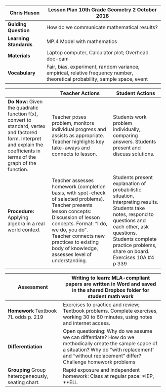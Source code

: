 
|Chris Huson |Lesson Plan 10th Grade Geometry  2 October 2018|
|---|---|
|**Guiding Question**|How do we communicate mathematical results?
|**Learning Standards**|MP.4 Model with mathematics
|**Materials**|Laptop computer, Calculator plot; Overhead doc-cam|
|**Vocabulary**|Fair, bias, experiment, random variance, empirical, relative frequency number, theoretical probability, sample space, event|

||Teacher Actions|Student Actions|
|---|---|---|
|**Do Now:** Given the quadratic function f(x), convert to standard, vertex and factored form. Interpret and explain the coefficients in terms of the graph of the function. |Teacher poses problem, monitors individual progress and assists as appropriate. Teacher highlights key take-aways and connects to lesson.|Students work problem individually, comparing answers. Students present and discuss solutions.|
|**Procedure:** Applying algebra in a real world context|Teacher assesses homework (completion basis, with spot-check of selected problems). Teacher presents lesson concepts: Discussion of lesson concepts. Format: “I do, we do, you do”. Teacher connects new practices to existing body of knowledge, assesses level of understanding.|Students present explanation of probabilistic situation, interpreting results. Students take notes, respond to questions and each other, ask questions. Students complete practice problems, share on board. Exercises 10A \#4 p 339|

|**Assessment**|Writing to learn: MLA-compliant papers are written in Word and saved in the shared Dropbox folder for student math work|
|---|---|
|**Homework** Textbook 7L odds p. 219|Exercises to practice and review; Textbook problems. Complete exercises, working 30 to 60 minutes, using notes and internet access.|
|**Differentiation**|Open questioning: Why do we assume we can diffentiate? How do we methodically create the sample space of a situation? Why do “with replacement” and “without replacement” differ? Challenge homework problems|
|**Grouping** Group heterogeneously, seating chart.|Rapid exposure and independent homework: Class at regular pace: \*IEP, \*\*ELL|
<!--stackedit_data:
eyJoaXN0b3J5IjpbMTQzNDA3NTY3MywtMTM4NTI0OTUxMCwtMT
gxMDU1MzI5OSwxODU4NjIzNDA0LC0yMTMyNTUxMDExXX0=
-->